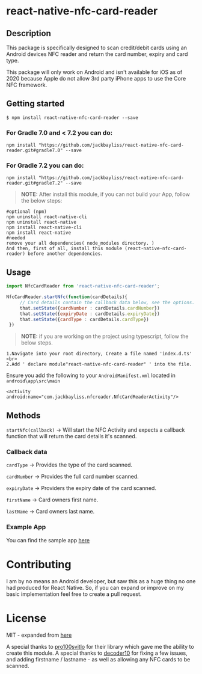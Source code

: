 # react-native-nfc-card-reader

## Description 
This package is specifically designed to scan credit/debit cards using an Android devices NFC reader and return the card number, expiry and card type.

This package will only work on Android and isn't available for iOS as of 2020  because Apple do not allow 3rd party iPhone apps to use the Core NFC framework.
## Getting started
`$ npm install react-native-nfc-card-reader --save`
### For Gradle 7.0 and < 7.2 you can do:
`npm install "https://github.com/jackbayliss/react-native-nfc-card-reader.git#gradle7.0" --save`

### For Gradle 7.2 you can do:
`npm install "https://github.com/jackbayliss/react-native-nfc-card-reader.git#gradle7.2" --save`

> **NOTE:** After install this module, if you can not build your App, follow the below steps:

```
#optional (npm)
npm uninstall react-native-cli
npm uninstall react-native
npm install react-native-cli
npm install react-native
#needed
remove your all dependencies( node_modules directory. )
And then, first of all, install this module (react-native-nfc-card-reader) before another dependencies.
```

## Usage
```javascript
import NfcCardReader from 'react-native-nfc-card-reader';

NfcCardReader.startNfc(function(cardDetails){
     // Card details contain the callback data below, see the options.
     that.setState({cardNumber : cardDetails.cardNumber})
     that.setState({expiryDate : cardDetails.expiryDate})
     that.setState({cardType : cardDetails.cardType})
 })
```

> **NOTE:** if you are working on the project using typescript, follow the below steps.
```
1.Navigate into your root directory, Create a file named 'index.d.ts' <br>
2.Add ' declare module"react-native-nfc-card-reader" ' into the file.
```
Ensure you add the following to your `AndroidManifest.xml` located in `android\app\src\main`
```
<activity android:name="com.jackbayliss.nfcreader.NfcCardReaderActivity"/>
```
## Methods
 `startNfc(callback)` -> Will start the NFC Activity and expects a callback function that will return the card details it's scanned.
     
### Callback data
`cardType` -> Provides the type of the card scanned.

`cardNumber` -> Provides the full card number scanned.

`expiryDate` -> Providers the expiry date of the card scanned.

`firstName` -> Card owners first name.

`lastName` -> Card owners last name.

### Example App
You can find the sample app [here](https://github.com/jackbayliss/react-native-nfc-card-reader-sample)

# Contributing
I am by no means an Android developer, but saw this as a huge thing no one had produced for React Native. So, if you can expand or improve on my basic implementation feel free to create a pull request. 


 # License
 MIT - expanded from [here](https://github.com/pro100svitlo/Credit-Card-NFC-Reader)
 
 
 A special thanks to [pro100svitlo](https://github.com/pro100svitlo/Credit-Card-NFC-Reader) for their library which gave me the ability to create this module.
 A special thanks to [decoder10](https://github.com/decoder10) for fixing a few issues, and adding firstname / lastname - as well as allowing any NFC cards to be scanned.

 
